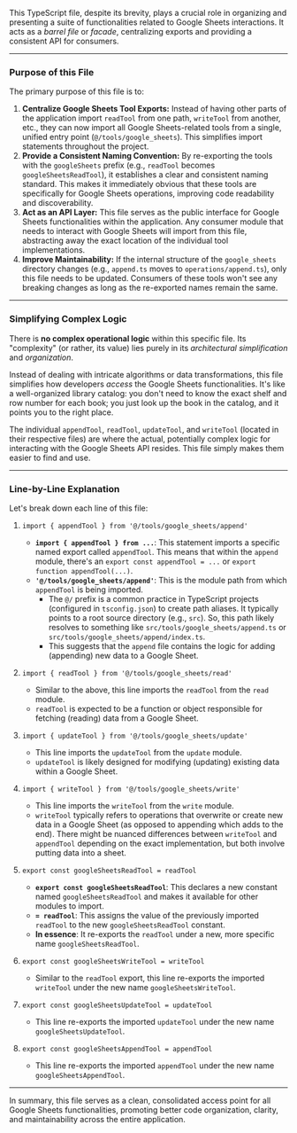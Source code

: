 This TypeScript file, despite its brevity, plays a crucial role in organizing and presenting a suite of functionalities related to Google Sheets interactions. It acts as a *barrel file* or *facade*, centralizing exports and providing a consistent API for consumers.

---

### Purpose of this File

The primary purpose of this file is to:

1.  **Centralize Google Sheets Tool Exports:** Instead of having other parts of the application import `readTool` from one path, `writeTool` from another, etc., they can now import all Google Sheets-related tools from a single, unified entry point (`@/tools/google_sheets`). This simplifies import statements throughout the project.
2.  **Provide a Consistent Naming Convention:** By re-exporting the tools with the `googleSheets` prefix (e.g., `readTool` becomes `googleSheetsReadTool`), it establishes a clear and consistent naming standard. This makes it immediately obvious that these tools are specifically for Google Sheets operations, improving code readability and discoverability.
3.  **Act as an API Layer:** This file serves as the public interface for Google Sheets functionalities within the application. Any consumer module that needs to interact with Google Sheets will import from this file, abstracting away the exact location of the individual tool implementations.
4.  **Improve Maintainability:** If the internal structure of the `google_sheets` directory changes (e.g., `append.ts` moves to `operations/append.ts`), only this file needs to be updated. Consumers of these tools won't see any breaking changes as long as the re-exported names remain the same.

---

### Simplifying Complex Logic

There is **no complex operational logic** within this specific file. Its "complexity" (or rather, its value) lies purely in its *architectural simplification* and *organization*.

Instead of dealing with intricate algorithms or data transformations, this file simplifies how developers *access* the Google Sheets functionalities. It's like a well-organized library catalog: you don't need to know the exact shelf and row number for each book; you just look up the book in the catalog, and it points you to the right place.

The individual `appendTool`, `readTool`, `updateTool`, and `writeTool` (located in their respective files) are where the actual, potentially complex logic for interacting with the Google Sheets API resides. This file simply makes them easier to find and use.

---

### Line-by-Line Explanation

Let's break down each line of this file:

1.  `import { appendTool } from '@/tools/google_sheets/append'`
    *   **`import { appendTool } from ...`**: This statement imports a specific named export called `appendTool`. This means that within the `append` module, there's an `export const appendTool = ...` or `export function appendTool(...)`.
    *   **`'@/tools/google_sheets/append'`**: This is the module path from which `appendTool` is being imported.
        *   The `@/` prefix is a common practice in TypeScript projects (configured in `tsconfig.json`) to create path aliases. It typically points to a root source directory (e.g., `src`). So, this path likely resolves to something like `src/tools/google_sheets/append.ts` or `src/tools/google_sheets/append/index.ts`.
        *   This suggests that the `append` file contains the logic for adding (appending) new data to a Google Sheet.

2.  `import { readTool } from '@/tools/google_sheets/read'`
    *   Similar to the above, this line imports the `readTool` from the `read` module.
    *   `readTool` is expected to be a function or object responsible for fetching (reading) data from a Google Sheet.

3.  `import { updateTool } from '@/tools/google_sheets/update'`
    *   This line imports the `updateTool` from the `update` module.
    *   `updateTool` is likely designed for modifying (updating) existing data within a Google Sheet.

4.  `import { writeTool } from '@/tools/google_sheets/write'`
    *   This line imports the `writeTool` from the `write` module.
    *   `writeTool` typically refers to operations that overwrite or create new data in a Google Sheet (as opposed to appending which adds to the end). There might be nuanced differences between `writeTool` and `appendTool` depending on the exact implementation, but both involve putting data into a sheet.

5.  `export const googleSheetsReadTool = readTool`
    *   **`export const googleSheetsReadTool`**: This declares a new constant named `googleSheetsReadTool` and makes it available for other modules to import.
    *   **`= readTool`**: This assigns the value of the previously imported `readTool` to the new `googleSheetsReadTool` constant.
    *   **In essence**: It re-exports the `readTool` under a new, more specific name `googleSheetsReadTool`.

6.  `export const googleSheetsWriteTool = writeTool`
    *   Similar to the `readTool` export, this line re-exports the imported `writeTool` under the new name `googleSheetsWriteTool`.

7.  `export const googleSheetsUpdateTool = updateTool`
    *   This line re-exports the imported `updateTool` under the new name `googleSheetsUpdateTool`.

8.  `export const googleSheetsAppendTool = appendTool`
    *   This line re-exports the imported `appendTool` under the new name `googleSheetsAppendTool`.

---

In summary, this file serves as a clean, consolidated access point for all Google Sheets functionalities, promoting better code organization, clarity, and maintainability across the entire application.